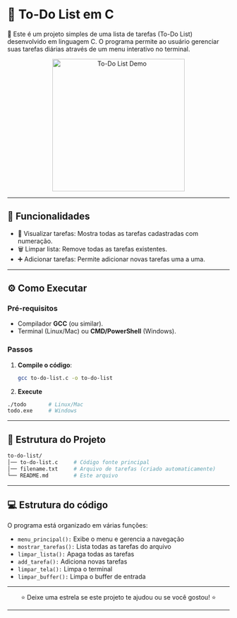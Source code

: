 # 📝 To-Do List em C  

🔹 Este é um projeto simples de uma lista de tarefas (To-Do List) desenvolvido em linguagem C. O programa permite ao usuário gerenciar suas tarefas diárias através de um menu interativo no terminal.

<p align="center">
  <img src="https://media.giphy.com/media/v1.Y2lkPTc5MGI3NjExZWE3a2tyNGpjeXFrcnpwOHNtYTlld3lyc2d6d2ZxMDV0enA0bnBsMiZlcD12MV9naWZzX3NlYXJjaCZjdD1n/RjDIwuXYPzrAEjb6HP/giphy.gif" alt="To-Do List Demo" width="300">
</p>

---

## 🚀 Funcionalidades
- 📝 Visualizar tarefas: Mostra todas as tarefas cadastradas com numeração.
- 🗑️ Limpar lista: Remove todas as tarefas existentes.
- ➕ Adicionar tarefas: Permite adicionar novas tarefas uma a uma.

---

## ⚙️ Como Executar  

### Pré-requisitos  
- Compilador **GCC** (ou similar).  
- Terminal (Linux/Mac) ou **CMD/PowerShell** (Windows).  

### Passos  
1. **Compile o código**:  
   ```bash
   gcc to-do-list.c -o to-do-list


2. **Execute**
```bash
./todo       # Linux/Mac 
todo.exe     # Windows 
```

---

## 📂 Estrutura do Projeto
```bash
to-do-list/
│── to-do-list.c     # Código fonte principal
│── filename.txt     # Arquivo de tarefas (criado automaticamente)
└── README.md        # Este arquivo
```

---

## 💻 Estrutura do código

O programa está organizado em várias funções:

- `menu_principal():` Exibe o menu e gerencia a navegação
- `mostrar_tarefas():` Lista todas as tarefas do arquivo
- `limpar_lista():` Apaga todas as tarefas
- `add_tarefa():` Adiciona novas tarefas
- `limpar_tela():` Limpa o terminal
- `limpar_buffer():` Limpa o buffer de entrada

---

<p align="center"> ⭐️ Deixe uma estrela se este projeto te ajudou ou se você gostou! ⭐️ </p>

---
